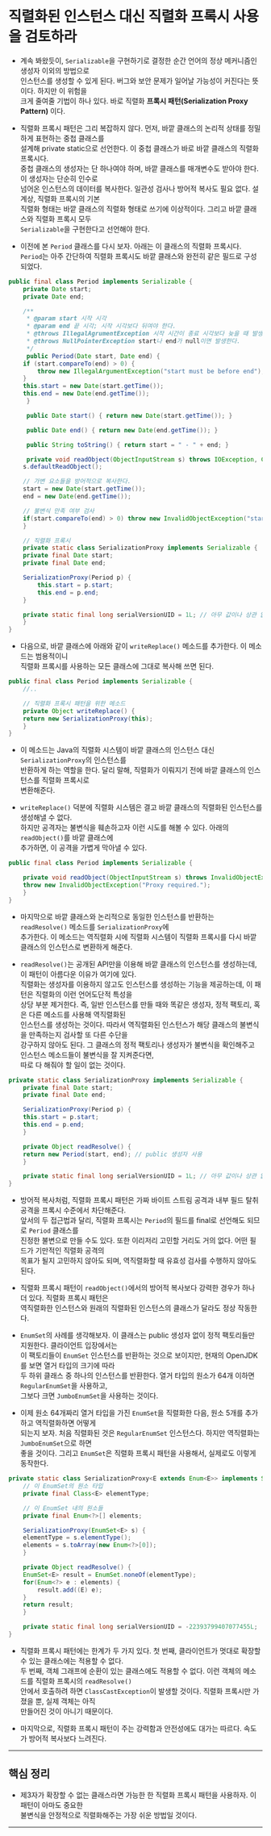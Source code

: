 # 직렬화된 인스턴스 대신 직렬화 프록시 사용을 검토하라

- 계속 봐왔듯이, `Serializable`을 구현하기로 결정한 순간 언어의 정상 메커니즘인 생성자 이외의 방법으로  
  인스턴스를 생성할 수 있게 된다. 버그와 보안 문제가 일어날 가능성이 커진다는 뜻이다. 하지만 이 위험을  
  크게 줄여줄 기법이 하나 있다. 바로 직렬화 **프록시 패턴(Serialization Proxy Pattern)** 이다.

- 직렬화 프록시 패턴은 그리 복잡하지 않다. 먼저, 바깥 클래스의 논리적 상태를 정밀하게 표현하는 중첩 클래스를  
  설계해 private static으로 선언한다. 이 중첩 클래스가 바로 바깥 클래스의 직렬화 프록시다.  
  중첩 클래스의 생성자는 단 하나여야 하며, 바깥 클래스를 매개변수도 받아야 한다. 이 생성자는 단순히 인수로  
  넘어온 인스턴스의 데이터를 복사한다. 일관성 검사나 방어적 복사도 필요 없다. 설계상, 직렬화 프록시의 기본  
  직렬화 형태는 바깥 클래스의 직렬화 형태로 쓰기에 이상적이다. 그리고 바깥 클래스와 직렬화 프록시 모두  
  `Serializable`을 구현한다고 선언해야 한다.

- 이전에 본 `Period` 클래스를 다시 보자. 아래는 이 클래스의 직렬화 프록시다.  
  `Period`는 아주 간단하여 직렬화 프록시도 바깥 클래스와 완전히 같은 필드로 구성되었다.

```java
public final class Period implements Serializable {
    private Date start;
    private Date end;

    /**
     * @param start 시작 시각
     * @param end 끝 시각; 시작 시각보다 뒤여야 한다.
     * @throws IllegalAgrumentException 시작 시간이 종료 시각보다 늦을 때 발생한다.
     * @throws NullPointerException start나 end가 null이면 발생한다.
     */
     public Period(Date start, Date end) {
	if (start.compareTo(end) > 0) {
	    throw new IllegalArgumentException("start must be before end");
	}
	this.start = new Date(start.getTime());
	this.end = new Date(end.getTime());
     }

     public Date start() { return new Date(start.getTime()); }

     public Date end() { return new Date(end.getTime()); }

     public String toString() { return start = " - " + end; }

     private void readObject(ObjectInputStream s) throws IOException, ClassNotFoundException {
	s.defaultReadObject();

	// 가변 요소들을 방어적으로 복사한다.
	start = new Date(start.getTime());
	end = new Date(end.getTime());

	// 불변식 만족 여부 검사
	if(start.compareTo(end) > 0) throw new InvalidObjectException("start > end");
    }

    // 직렬화 프록시
    private static class SerializationProxy implements Serializable {
	private final Date start;
	private final Date end;

	SerializationProxy(Period p) {
	    this.start = p.start;
	    this.end = p.end;
	}

	private static final long serialVersionUID = 1L; // 아무 값이나 상관 없다.
    }
}
```

- 다음으로, 바깥 클래스에 아래와 같이 `writeReplace()` 메소드를 추가한다. 이 메소드는 범용적이니  
  직렬화 프록시를 사용하는 모든 클래스에 그대로 복사해 쓰면 된다.

```java
public final class Period implements Serializable {
    //..

    // 직렬화 프록시 패턴을 위한 메소드
    private Object writeReplace() {
	return new SerializationProxy(this);
    }
}
```

- 이 메소드는 Java의 직렬화 시스템이 바깥 클래스의 인스턴스 대신 `SerializationProxy`의 인스턴스를  
  반환하게 하는 역할을 한다. 달리 말해, 직렬화가 이뤄지기 전에 바깥 클래스의 인스턴스를 직렬화 프록시로  
  변환해준다.

- `writeReplace()` 덕분에 직렬화 시스템은 결고 바깥 클래스의 직렬화된 인스턴스를 생성해낼 수 없다.  
  하지만 공격자는 불변식을 훼손하고자 이런 시도를 해볼 수 있다. 아래의 `readObject()`를 바깥 클래스에  
  추가하면, 이 공격을 가볍게 막아낼 수 있다.

```java
public final class Period implements Serializable {

    private void readObject(ObjectInputStream s) throws InvalidObjectException {
	throw new InvalidObjectException("Proxy required.");
    }
}
```

- 마지막으로 바깥 클래스와 논리적으로 동일한 인스턴스를 반환하는 `readResolve()` 메소드를 `SerializationProxy`에  
  추가한다. 이 메소드는 역직렬화 시에 직렬화 시스템이 직렬화 프록시를 다시 바깥 클래스의 인스턴스로 변환하게 해준다.

- `readResolve()`는 공개된 API만을 이용해 바깥 클래스의 인스턴스를 생성하는데, 이 패턴이 아름다운 이유가 여기에 있다.  
  직렬화는 생성자를 이용하지 않고도 인스턴스를 생성하는 기능을 제공하는데, 이 패턴은 직렬화의 이런 언어도단적 특성을  
  상당 부분 제거한다. 즉, 일반 인스턴스를 만들 때와 똑같은 생성자, 정적 팩토리, 혹은 다른 메소드를 사용해 역직렬화된  
  인스턴스를 생성하는 것이다. 따라서 역직렬화된 인스턴스가 해당 클래스의 불변식을 만족하는지 검사할 또 다른 수단을  
  강구하지 않아도 된다. 그 클래스의 정적 팩토리나 생성자가 불변식을 확인해주고 인스턴스 메소드들이 불변식을 잘 지켜준다면,  
  따로 다 해줘야 할 일이 없는 것이다.

```java
private static class SerializationProxy implements Serializable {
    private final Date start;
    private final Date end;

    SerializationProxy(Period p) {
	this.start = p.start;
	this.end = p.end;
    }

    private Object readResolve() {
	return new Period(start, end); // public 생성자 사용
    }

    private static final long serialVersionUID = 1L; // 아무 값이나 상관 없다.
}
```

- 방어적 복사처럼, 직렬화 프록시 패턴은 가짜 바이트 스트림 공격과 내부 필드 탈취 공격을 프록시 수준에서 차단해준다.  
  앞서의 두 접근법과 달리, 직렬화 프록시는 `Period`의 필드를 final로 선언해도 되므로 `Period` 클래스를  
  진정한 불변으로 만들 수도 있다. 또한 이리저리 고민할 거리도 거의 없다. 어떤 필드가 기만적인 직렬화 공격의  
  목표가 될지 고민하지 않아도 되며, 역직렬화할 때 유효성 검사를 수행하지 않아도 된다.

- 직렬화 프록시 패턴이 `readObject()`에서의 방어적 복사보다 강력한 경우가 하나 더 있다. 직렬화 프록시 패턴은  
  역직렬화한 인스턴스와 원래의 직렬화된 인스턴스의 클래스가 달라도 정상 작동한다.

- `EnumSet`의 사례를 생각해보자. 이 클래스는 public 생성자 없이 정적 팩토리들만 지원한다. 클라이언트 입장에서는  
  이 팩토리들이 `EnumSet` 인스턴스를 반환하는 것으로 보이지만, 현재의 OpenJDK를 보면 열거 타입의 크기에 따라  
  두 하위 클래스 중 하나의 인스턴스를 반환한다. 열거 타입의 원소가 64개 이하면 `RegularEnumSet`을 사용하고,  
  그보다 크면 `JumboEnumSet`을 사용하는 것이다.

- 이제 원소 64개짜리 열거 타입을 가진 `EnumSet`을 직렬화한 다음, 원소 5개를 추가하고 역직렬화하면 어떻게  
  되는지 보자. 처음 직렬화된 것은 `RegularEnumSet` 인스턴스다. 하지만 역직렬화는 `JumboEnumSet`으로 하면  
  좋을 것이다. 그리고 `EnumSet`은 직렬화 프록시 패턴을 사용해서, 실제로도 이렇게 동작한다.

```java
private static class SerializationProxy<E extends Enum<E>> implements Serializable {
    // 이 EnumSet의 원소 타입
    private final Class<E> elementType;

    // 이 EnumSet 내의 원소들
    private final Enum<?>[] elements;

    SerializationProxy(EnumSet<E> s) {
	elementType = s.elementType();
	elements = s.toArray(new Enum<?>[0]);
    }

    private Object readResolve() {
	EnumSet<E> result = EnumSet.noneOf(elementType);
	for(Enum<?> e : elements) {
	    result.add((E) e);
	}
	return result;
    }

    private static final long serialVersionUID = -22393799407077455L;
}
```

- 직렬화 프록시 패턴에는 한계가 두 가지 있다. 첫 번째, 클라이언트가 멋대로 확장할 수 있는 클래스에는 적용할 수 없다.  
  두 번째, 객체 그래프에 순환이 있는 클래스에도 적용할 수 없다. 이런 객체의 메소드를 직렬화 프록시의 `readResolve()`  
  안에서 호출하려 하면 `ClassCastException`이 발생할 것이다. 직렬화 프록시만 가졌을 뿐, 실제 객체는 아직  
  만들어진 것이 아니기 때문이다.

- 마지막으로, 직렬화 프록시 패턴이 주는 강력함과 안전성에도 대가는 따르다. 속도가 방어적 복사보다 느려진다.

<hr/>

## 핵심 정리

- 제3자가 확장할 수 없는 클래스라면 가능한 한 직렬화 프록시 패턴을 사용하자. 이 패턴이 아마도 중요한  
  불변식을 안정적으로 직렬화해주는 가장 쉬운 방법일 것이다.

<hr/>
